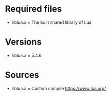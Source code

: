 # Required files
- liblua.a = The built shared library of Lua

# Versions
- liblua.a = 5.4.6

# Sources
- liblua.a = Custom compile https://www.lua.org/
